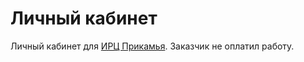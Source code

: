 ﻿# Личный кабинет

Личный кабинет для [ИРЦ Прикамья](https://infopaycentr.ru/). Заказчик не оплатил работу.
